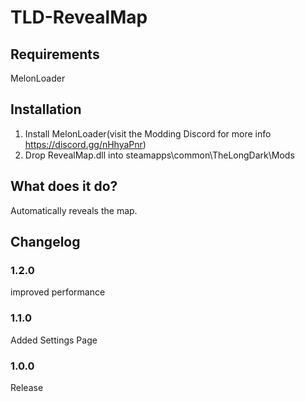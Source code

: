 # TLD-RevealMap

## Requirements
MelonLoader

## Installation
1. Install MelonLoader(visit the Modding Discord for more info https://discord.gg/nHhyaPnr)
2. Drop RevealMap.dll into steamapps\common\TheLongDark\Mods

## What does it do?
Automatically reveals the map.

## Changelog

### 1.2.0
improved performance

### 1.1.0
Added Settings Page

### 1.0.0
Release
